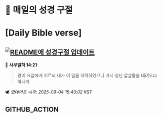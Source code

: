 # 🙏 매일의 성경 구절
# [Daily Bible verse]
## [![README에 성경구절 업데이트](https://github.com/DONGSUKA/first_test/actions/workflows/update-readme-bible.yml/badge.svg)](https://github.com/DONGSUKA/first_test/actions/workflows/update-readme-bible.yml)
<!-- START_BIBLE_VERSE -->
📖 **사무엘하 14:21**
> 왕이 요압에게 이르되 내가 이 일을 허락하였으니 가서 청년 압살롬을 데려오라 하니라

🕊️ _업데이트 시각: 2025-09-04 15:43:02 KST_
  <!-- END_BIBLE_VERSE -->
## GITHUB_ACTION
